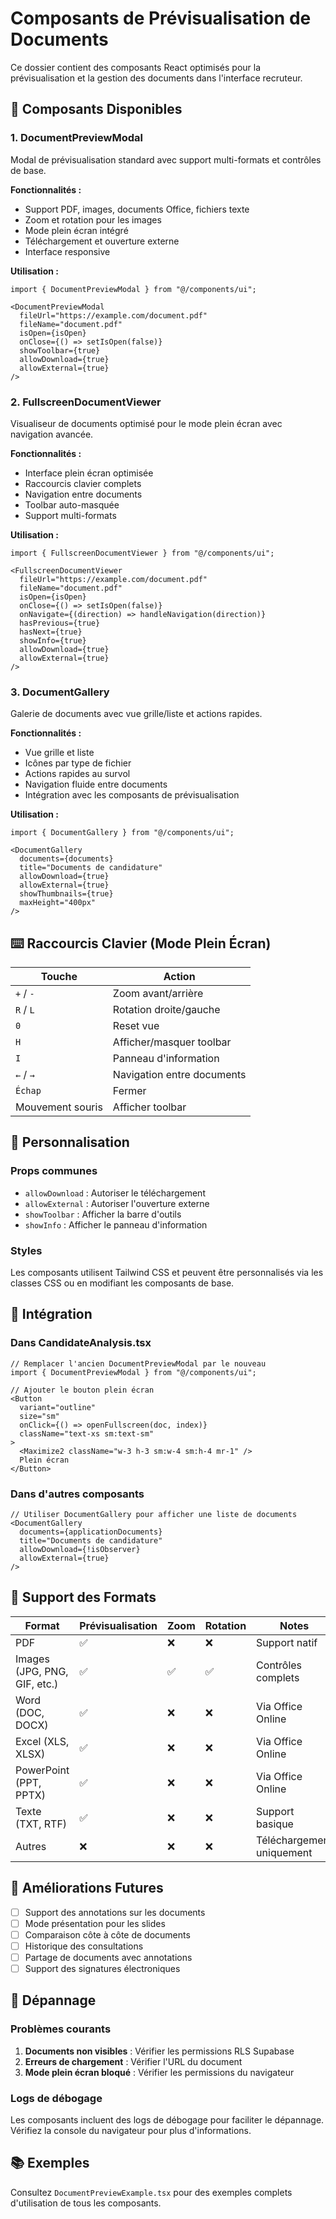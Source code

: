 # Composants de Prévisualisation de Documents

Ce dossier contient des composants React optimisés pour la prévisualisation et la gestion des documents dans l'interface recruteur.

## 🚀 Composants Disponibles

### 1. DocumentPreviewModal
Modal de prévisualisation standard avec support multi-formats et contrôles de base.

**Fonctionnalités :**
- Support PDF, images, documents Office, fichiers texte
- Zoom et rotation pour les images
- Mode plein écran intégré
- Téléchargement et ouverture externe
- Interface responsive

**Utilisation :**
```tsx
import { DocumentPreviewModal } from "@/components/ui";

<DocumentPreviewModal
  fileUrl="https://example.com/document.pdf"
  fileName="document.pdf"
  isOpen={isOpen}
  onClose={() => setIsOpen(false)}
  showToolbar={true}
  allowDownload={true}
  allowExternal={true}
/>
```

### 2. FullscreenDocumentViewer
Visualiseur de documents optimisé pour le mode plein écran avec navigation avancée.

**Fonctionnalités :**
- Interface plein écran optimisée
- Raccourcis clavier complets
- Navigation entre documents
- Toolbar auto-masquée
- Support multi-formats

**Utilisation :**
```tsx
import { FullscreenDocumentViewer } from "@/components/ui";

<FullscreenDocumentViewer
  fileUrl="https://example.com/document.pdf"
  fileName="document.pdf"
  isOpen={isOpen}
  onClose={() => setIsOpen(false)}
  onNavigate={(direction) => handleNavigation(direction)}
  hasPrevious={true}
  hasNext={true}
  showInfo={true}
  allowDownload={true}
  allowExternal={true}
/>
```

### 3. DocumentGallery
Galerie de documents avec vue grille/liste et actions rapides.

**Fonctionnalités :**
- Vue grille et liste
- Icônes par type de fichier
- Actions rapides au survol
- Navigation fluide entre documents
- Intégration avec les composants de prévisualisation

**Utilisation :**
```tsx
import { DocumentGallery } from "@/components/ui";

<DocumentGallery
  documents={documents}
  title="Documents de candidature"
  allowDownload={true}
  allowExternal={true}
  showThumbnails={true}
  maxHeight="400px"
/>
```

## ⌨️ Raccourcis Clavier (Mode Plein Écran)

| Touche | Action |
|--------|--------|
| `+` / `-` | Zoom avant/arrière |
| `R` / `L` | Rotation droite/gauche |
| `0` | Reset vue |
| `H` | Afficher/masquer toolbar |
| `I` | Panneau d'information |
| `←` / `→` | Navigation entre documents |
| `Échap` | Fermer |
| Mouvement souris | Afficher toolbar |

## 🎨 Personnalisation

### Props communes
- `allowDownload` : Autoriser le téléchargement
- `allowExternal` : Autoriser l'ouverture externe
- `showToolbar` : Afficher la barre d'outils
- `showInfo` : Afficher le panneau d'information

### Styles
Les composants utilisent Tailwind CSS et peuvent être personnalisés via les classes CSS ou en modifiant les composants de base.

## 🔧 Intégration

### Dans CandidateAnalysis.tsx
```tsx
// Remplacer l'ancien DocumentPreviewModal par le nouveau
import { DocumentPreviewModal } from "@/components/ui";

// Ajouter le bouton plein écran
<Button
  variant="outline"
  size="sm"
  onClick={() => openFullscreen(doc, index)}
  className="text-xs sm:text-sm"
>
  <Maximize2 className="w-3 h-3 sm:w-4 sm:h-4 mr-1" />
  Plein écran
</Button>
```

### Dans d'autres composants
```tsx
// Utiliser DocumentGallery pour afficher une liste de documents
<DocumentGallery
  documents={applicationDocuments}
  title="Documents de candidature"
  allowDownload={!isObserver}
  allowExternal={true}
/>
```

## 📱 Support des Formats

| Format | Prévisualisation | Zoom | Rotation | Notes |
|--------|------------------|------|----------|-------|
| PDF | ✅ | ❌ | ❌ | Support natif |
| Images (JPG, PNG, GIF, etc.) | ✅ | ✅ | ✅ | Contrôles complets |
| Word (DOC, DOCX) | ✅ | ❌ | ❌ | Via Office Online |
| Excel (XLS, XLSX) | ✅ | ❌ | ❌ | Via Office Online |
| PowerPoint (PPT, PPTX) | ✅ | ❌ | ❌ | Via Office Online |
| Texte (TXT, RTF) | ✅ | ❌ | ❌ | Support basique |
| Autres | ❌ | ❌ | ❌ | Téléchargement uniquement |

## 🚀 Améliorations Futures

- [ ] Support des annotations sur les documents
- [ ] Mode présentation pour les slides
- [ ] Comparaison côte à côte de documents
- [ ] Historique des consultations
- [ ] Partage de documents avec annotations
- [ ] Support des signatures électroniques

## 🐛 Dépannage

### Problèmes courants
1. **Documents non visibles** : Vérifier les permissions RLS Supabase
2. **Erreurs de chargement** : Vérifier l'URL du document
3. **Mode plein écran bloqué** : Vérifier les permissions du navigateur

### Logs de débogage
Les composants incluent des logs de débogage pour faciliter le dépannage. Vérifiez la console du navigateur pour plus d'informations.

## 📚 Exemples

Consultez `DocumentPreviewExample.tsx` pour des exemples complets d'utilisation de tous les composants.

